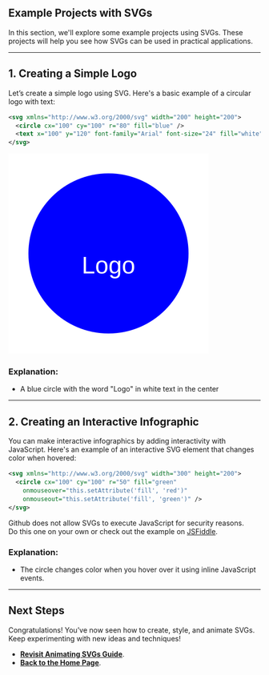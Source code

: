 ## Example Projects with SVGs

In this section, we'll explore some example projects using SVGs. These projects will help you see how SVGs can be used in practical applications.  

---

## **1. Creating a Simple Logo**

Let’s create a simple logo using SVG. Here's a basic example of a circular logo with text:  

```xml
<svg xmlns="http://www.w3.org/2000/svg" width="200" height="200">
  <circle cx="100" cy="100" r="80" fill="blue" />
  <text x="100" y="120" font-family="Arial" font-size="24" fill="white" text-anchor="middle">Logo</text>
</svg>
```

<img src="./svgs/simple-logo.svg" alt="Simple Logo">

### Explanation:  
- A blue circle with the word "Logo" in white text in the center  

---

## 2. Creating an Interactive Infographic

You can make interactive infographics by adding interactivity with JavaScript. Here's an example of an interactive SVG element that changes color when hovered:  

```xml
<svg xmlns="http://www.w3.org/2000/svg" width="300" height="200">
  <circle cx="100" cy="100" r="50" fill="green"
    onmouseover="this.setAttribute('fill', 'red')"
    onmouseout="this.setAttribute('fill', 'green')" />
</svg>
```

Github does not allow SVGs to execute JavaScript for security reasons.  
Do this one on your own or check out the example on [JSFiddle](https://jsfiddle.net/ynshbd8p/1/).

### Explanation:
- The circle changes color when you hover over it using inline JavaScript events.  

---

## **Next Steps**

Congratulations! You’ve now seen how to create, style, and animate SVGs. Keep experimenting with new ideas and techniques!   

- **[Revisit Animating SVGs Guide](./6animating-svgs.md)**.  
- **[Back to the Home Page](./README.md)**.  
